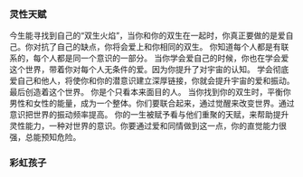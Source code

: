 ### 灵性天赋
  今生能寻找到自己的“双生火焰”，当你和你的双生在一起时，你真正要做的是爱自己。你对抗了自己的缺点，你将会爱上和你相同的双生。
  你知道每个人都是有联系的，每个人都是同一个意识的一部分。
  当你学会爱自己的时候，你也在学会爱这个世界，带着你对每个人无条件的爱。因为你提升了对宇宙的认知。
  学会彻底爱自己和他人，将使你和你的潜意识建立深厚链接，你就会提升宇宙的爱和振动。最后创造着这个世界。
  你是个只看本来面目的人。
  当你找到你的双生时，平衡你男性和女性的能量，成为一个整体。你们要联合起来，通过觉醒来改变世界。通过意识把世界的振动频率提高。
  你的一生被赋予看与他们重聚的天赋，来帮助提升灵性能力，一种对世界的意识。你要通过爱和同情做到这一点，你的直觉能力很强，总能预知危险。
  
  
  
 ###  彩虹孩子
 
 
